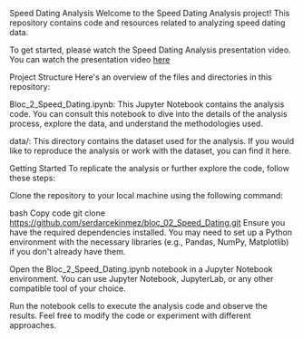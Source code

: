 Speed Dating Analysis
Welcome to the Speed Dating Analysis project! This repository contains code and resources related to analyzing speed dating data.

To get started, please watch the Speed Dating Analysis presentation video. 
You can watch the presentation video [here](https://share.vidyard.com/watch/1K8xnnbAVjjn4KQcBvkzmt?)

Project Structure
Here's an overview of the files and directories in this repository:

Bloc_2_Speed_Dating.ipynb: This Jupyter Notebook contains the analysis code. You can consult this notebook to dive into the details of the analysis process, explore the data, and understand the methodologies used.

data/: This directory contains the dataset used for the analysis. If you would like to reproduce the analysis or work with the dataset, you can find it here.

Getting Started
To replicate the analysis or further explore the code, follow these steps:

Clone the repository to your local machine using the following command:

bash
Copy code
git clone https://github.com/serdarcekinmez/bloc_02_Speed_Dating.git
Ensure you have the required dependencies installed. You may need to set up a Python environment with the necessary libraries (e.g., Pandas, NumPy, Matplotlib) if you don't already have them.

Open the Bloc_2_Speed_Dating.ipynb notebook in a Jupyter Notebook environment. You can use Jupyter Notebook, JupyterLab, or any other compatible tool of your choice.

Run the notebook cells to execute the analysis code and observe the results. Feel free to modify the code or experiment with different approaches.
